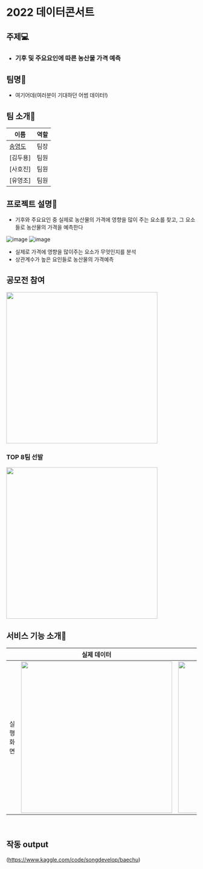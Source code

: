 # 2022 데이터콘서트

## 주제💻
- ### 기후 및 주요요인에 따른 농산물 가격 예측

## 팀명🥼
- 여기어데(여러분이 기대하던 어썸 데이터!)


## 팀 소개🤴
|이름|역할|
|-----|----|
|[송영도](https://github.com/0csong)|팀장|
|[김두용]|팀원|
|[사호진]|팀원|
|[유영조]|팀원|

## 프로젝트 설명💬
- 기후와 주요요인 중 실제로 농산물의 가격에 영향을 많이 주는 요소를 찾고, 그 요소들로 농산물의 가격을 예측한다

![image](https://user-images.githubusercontent.com/79524109/180168522-6a9700b7-0dee-4ccc-9e37-6783d371adae.png)
![image](https://user-images.githubusercontent.com/79524109/180168553-714a8a8d-a8f6-45ac-9e54-0cdab802c9f8.png)

- 실제로 가격에 영향을 많이주는 요소가 무엇인지를 분석
- 상관계수가 높은 요인들로 농산물의 가격예측

## 공모전 참여
<img src="https://swai.smu.ac.kr/data/editor/2204/thumb-2c7fe091646999fab0865471a60c353d_1649125902_2038_1000x1416.jpg" width="400">

### TOP 8팀 선발
<img src="https://swai.smu.ac.kr/data/editor/2205/thumb-d4d8090bc6be95fa35012b1e30c91ee8_1652172552_4639_1000x1000.jpg" width="400">

## 서비스 기능 소개📃
|          |                        실제 데이터                        |                        상관관계                        |                    가격 예측                     |
| :------: | :----------------------------------------------------------: | :----------------------------------------------------------: | :----------------------------------------------------------: |
| 실행화면 | <img width="400" src="https://www.kaggleusercontent.com/kf/100631179/eyJhbGciOiJkaXIiLCJlbmMiOiJBMTI4Q0JDLUhTMjU2In0..FLZmtdO7kGg1QZAvpStkdg.ALqaRbSGDRGjS01UlnVIASN1KdVmI0LhMEisC2SL6l1tKkf7vjEDO3NJP98EheSj8t-IZSmP1ElwwrGC_BS7zkuOZ83hHxEQH_vfhzDNT654aCpaDqvJEKPOFnQUwaw4vfZBQRd_fxlzoUWLw4oPS2x9QnwPq7KhdyrSVR1UWKvXgzfqsA0AVKkkZcg4W1sIMjIyGVBMjWP4NZksqLYBJaBaFakuCRIp46JHAI9zxH2ByPj1kh98KmX2z97kGTYVtZ1TetXRwhYXhNRkeEwBqUiJ2olPsW5UcXWl3m_nl9khjSg1zUS8eiC0wVrwZRysA6Csnd1JT44lpYqVmgWQ-YKUH923T9Ur6Cbqe6qSYkJQSvs0nKKt37LJ71hZL5uZB3uk4Y0xAI9OiJylPfDf6__0xckLc9MKiIDtMYEs7DX3Zg3LYwXG7EXPXBKkOvpWQJqKVmMFXIX5oBAcEmNQaBv8qiBBE46bcIhXtE9mXFZG-kjx1rSoq2b25mVwFHg-xelWC_Gau4DAyVOl9h-XcyIyGF1Wjo4mcAJiZWDHj1cJhmZ8KJ3RQpawlmhXfzpSQqjTdL3oLPOs06cJrPSORqFr3SzFOEXLq1gUZXwPPbsxbuKCjTGzVaUcTdZOY7GxBUvNWj2AsCVQiYVJWEx4GA.t8x2brLjSqPkTDWlCwejOQ/__results___files/__results___3_1.png"> | <img width="400" src="https://user-images.githubusercontent.com/79524109/180171477-29e65d90-b107-4ae6-b65d-ba3ccd4061ce.png"> | <img width="400" src="https://www.kaggleusercontent.com/kf/100631179/eyJhbGciOiJkaXIiLCJlbmMiOiJBMTI4Q0JDLUhTMjU2In0..FLZmtdO7kGg1QZAvpStkdg.ALqaRbSGDRGjS01UlnVIASN1KdVmI0LhMEisC2SL6l1tKkf7vjEDO3NJP98EheSj8t-IZSmP1ElwwrGC_BS7zkuOZ83hHxEQH_vfhzDNT654aCpaDqvJEKPOFnQUwaw4vfZBQRd_fxlzoUWLw4oPS2x9QnwPq7KhdyrSVR1UWKvXgzfqsA0AVKkkZcg4W1sIMjIyGVBMjWP4NZksqLYBJaBaFakuCRIp46JHAI9zxH2ByPj1kh98KmX2z97kGTYVtZ1TetXRwhYXhNRkeEwBqUiJ2olPsW5UcXWl3m_nl9khjSg1zUS8eiC0wVrwZRysA6Csnd1JT44lpYqVmgWQ-YKUH923T9Ur6Cbqe6qSYkJQSvs0nKKt37LJ71hZL5uZB3uk4Y0xAI9OiJylPfDf6__0xckLc9MKiIDtMYEs7DX3Zg3LYwXG7EXPXBKkOvpWQJqKVmMFXIX5oBAcEmNQaBv8qiBBE46bcIhXtE9mXFZG-kjx1rSoq2b25mVwFHg-xelWC_Gau4DAyVOl9h-XcyIyGF1Wjo4mcAJiZWDHj1cJhmZ8KJ3RQpawlmhXfzpSQqjTdL3oLPOs06cJrPSORqFr3SzFOEXLq1gUZXwPPbsxbuKCjTGzVaUcTdZOY7GxBUvNWj2AsCVQiYVJWEx4GA.t8x2brLjSqPkTDWlCwejOQ/__results___files/__results___21_0.png"> |


<br>

## 작동 output
(https://www.kaggle.com/code/songdevelop/baechu)

